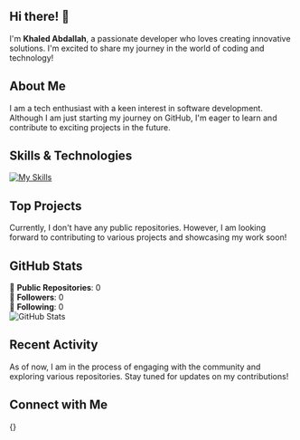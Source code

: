 ## Hi there! 👋

I'm **Khaled Abdallah**, a passionate developer who loves creating innovative solutions. I'm excited to share my journey in the world of coding and technology!

## About Me

I am a tech enthusiast with a keen interest in software development. Although I am just starting my journey on GitHub, I'm eager to learn and contribute to exciting projects in the future.

## Skills & Technologies

[![My Skills](https://skillicons.dev/icons?i=html,css,js,php,laravel,tailwind,bootstrap,alpinejs,mysql,wordpress,figma,git,github&perline=8)](https://skillicons.dev)

## Top Projects

Currently, I don't have any public repositories. However, I am looking forward to contributing to various projects and showcasing my work soon!

## GitHub Stats

🌟 **Public Repositories**: 0  
👥 **Followers**: 0  
👤 **Following**: 0  
![GitHub Stats](https://github-readme-stats.vercel.app/api?username=khaledAbdalah&show_icons=true&theme=radical)

## Recent Activity

As of now, I am in the process of engaging with the community and exploring various repositories. Stay tuned for updates on my contributions!

## Connect with Me

{}
